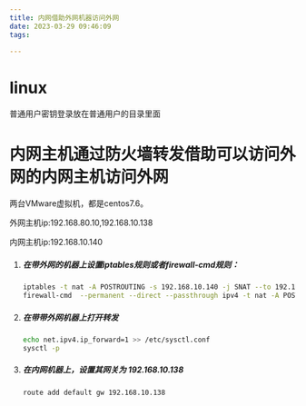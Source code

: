 ```yaml
---
title: 内网借助外网机器访问外网
date: 2023-03-29 09:46:09
tags:

---
```


# linux

普通用户密钥登录放在普通用户的目录里面

# 内网主机通过防火墙转发借助可以访问外网的内网主机访问外网

两台VMware虚拟机，都是centos7.6。

外网主机ip:192.168.80.10,192.168.10.138

内网主机ip:192.168.10.140

1. ##### 在带外网的机器上设置iptables规则或者firewall-cmd规则：

   ```bash
   iptables -t nat -A POSTROUTING -s 192.168.10.140 -j SNAT --to 192.168.80.10  # iptables
   firewall-cmd  --permanent --direct --passthrough ipv4 -t nat -A POSTROUTING -s 192.168.10.140 -j SNAT --to-source 192.168.80.50  #firewall-cmd
   ```

2. ##### 在带带外网机器上打开转发

   ```bash
   echo net.ipv4.ip_forward=1 >> /etc/sysctl.conf
   sysctl -p
   ```

3. ##### 在内网机器上，设置其网关为 192.168.10.138

   ```bash
   route add default gw 192.168.10.138
   ```

   

